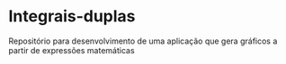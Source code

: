 # Integrais-duplas
 Repositório para desenvolvimento de uma aplicação que gera gráficos a partir de expressões matemáticas
